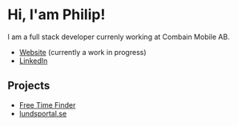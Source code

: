 # Hi, I'am Philip!
I am a full stack developer currenly working at Combain Mobile AB. 

- [Website](https://phma.dev) (currently a work in progress)
- [LinkedIn](https://www.linkedin.com/in/philip-magyar-49657722a/)


## Projects

- [Free Time Finder](https://ftf.phma.dev)
- [lundsportal.se](https://lundsportal.se)
